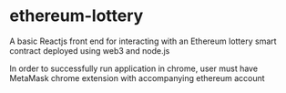 # ethereum-lottery
A basic Reactjs front end for interacting with an Ethereum lottery smart contract deployed using web3 and node.js

In order to successfully run application in chrome, user must have MetaMask chrome extension with accompanying ethereum account

